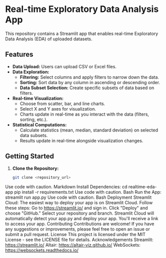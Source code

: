 # Real-time Exploratory Data Analysis App

This repository contains a Streamlit app that enables real-time Exploratory Data Analysis (EDA) of uploaded datasets.

## Features

- **Data Upload:** Users can upload CSV or Excel files.
- **Data Exploration:** 
    - **Filtering:** Select columns and apply filters to narrow down the data.
    - **Sorting:** Sort data by any column in ascending or descending order.
    - **Data Subset Selection:**  Create specific subsets of data based on filters.
- **Real-time Visualization:**
    - Choose from scatter, bar, and line charts.
    - Select X and Y axes for visualization.
    - Charts update in real-time as you interact with the data (filters, sorting, etc.).
- **Statistical Computations:** 
    - Calculate statistics (mean, median, standard deviation) on selected data subsets.
    - Results update in real-time alongside visualization changes.

## Getting Started

1. **Clone the Repository:**
   ```bash
   git clone <repository_url>
Use code with caution.
Markdown
Install Dependencies:
cd realtime-eda-app
pip install -r requirements.txt
Use code with caution.
Bash
Run the App:
streamlit run app.py
Use code with caution.
Bash
Deployment
Streamlit Cloud: The easiest way to deploy your app is on Streamlit Cloud. Follow these steps:
Go to https://streamlit.io/ and sign in.
Click "Deploy" and choose "GitHub."
Select your repository and branch.
Streamlit Cloud will automatically detect your app.py and deploy your app. You'll receive a link to access your app.
Contributing
Contributions are welcome! If you have any suggestions or improvements, please feel free to open an issue or submit a pull request.
License
This project is licensed under the MIT License - see the LICENSE file for details.
Acknowledgements
Streamlit: https://streamlit.io/
Altair: https://altair-viz.github.io/
WebSockets: https://websockets.readthedocs.io/
